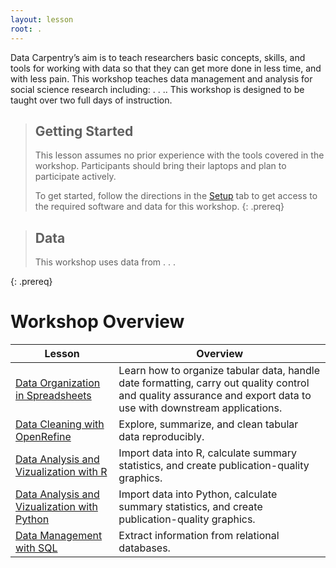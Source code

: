 ```yaml
---
layout: lesson
root: .
---
```


Data Carpentry’s aim is to teach researchers basic concepts, skills, and tools for working
with data so that they can get more done in less time, and with less pain. This workshop
teaches data management and analysis for social science research including: 
 . . .. This workshop is designed to 
be taught over two full days of instruction.

> ## Getting Started
>
> This lesson assumes no prior experience with the tools covered in the workshop. 
> Participants should bring their laptops and plan to participate actively. 
> 
> To get started, follow the directions in the [Setup](setup/) tab to 
> get access to the required software and data for this workshop.
{: .prereq}

> ## Data
> 
> This workshop uses data from . . .
>
{: .prereq} 

# Workshop Overview 

| Lesson    | Overview |
| ------- | ---------- |
| [Data Organization in Spreadsheets](https://data-lessons.github.io/spreadsheets-socialsci/) | Learn how to organize tabular data, handle date formatting, carry out quality control and quality assurance and export data to use with downstream applications. |
| [Data Cleaning with OpenRefine](https://data-lessons.github.io/openrefine-socialsci/) | Explore, summarize, and clean tabular data reproducibly. |
| [Data Analysis and Vizualization with R](https://github.com/data-lessons/r-socialsci) | Import data into R, calculate summary statistics, and create publication-quality graphics.|
| [Data Analysis and Vizualization with Python](https://data-lessons.github.io/python-socialsci/) | Import data into Python, calculate summary statistics, and create publication-quality graphics.|
| [Data Management with SQL](https://data-lessons.github.io/sql-socialsci/) | Extract information from relational databases. |